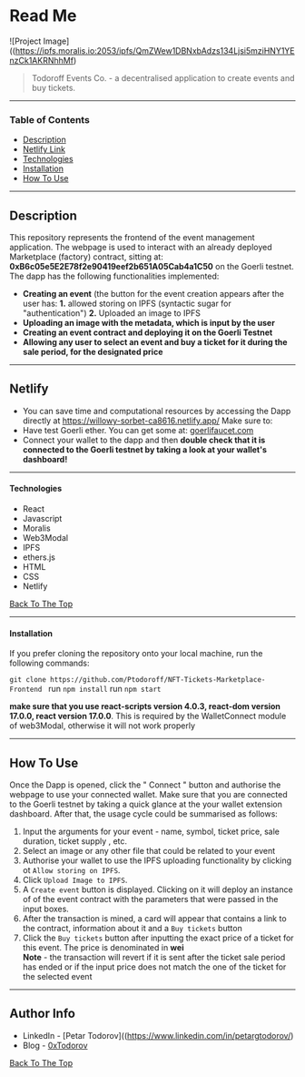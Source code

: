 # Read Me

![Project Image]((https://ipfs.moralis.io:2053/ipfs/QmZWew1DBNxbAdzs134Ljsi5mziHNY1YEnzCk1AKRNhhMf)

> Todoroff Events Co. - a decentralised application to create events and buy tickets.

---

### Table of Contents

- [Description](#description)
- [Netlify Link](#Netlify)
- [Technologies](#technologies)
- [Installation](#installation)
- [How To Use](#how-to-use)

---

## Description

This repository represents the frontend of the event management application. The webpage is used to interact with an already deployed Marketplace (factory) contract, sitting at: **0xB6c05e5E2E78f2e90419eef2b651A05Cab4a1C50** on the Goerli testnet. The dapp has the following functionalities implemented:

- **Creating an event** (the button for the event creation appears after the user has: **1.** allowed storing on IPFS (syntactic sugar for "authentication") **2.** Uploaded an image to IPFS
- **Uploading an image with the metadata, which is input by the user**
- **Creating an event contract and deploying it on the Goerli Testnet**
- **Allowing any user to select an event and buy a ticket for it during the sale period, for the designated price**

---

## Netlify

- You can save time and computational resources by accessing the Dapp directly at https://willowy-sorbet-ca8616.netlify.app/ Make sure to:
- Have test Goerli ether. You can get some at: [goerlifaucet.com](https://goerlifaucet.com/)
- Connect your wallet to the dapp and then **double check that it is connected to the Goerli testnet by taking a look at your wallet's dashboard!**

---

#### Technologies

- React
- Javascript
- Moralis
- Web3Modal
- IPFS
- ethers.js
- HTML
- CSS
- Netlify

[Back To The Top](#read-me)

---

#### Installation

If you prefer cloning the repository onto your local machine, run the following commands:

`git clone https://github.com/Ptodoroff/NFT-Tickets-Marketplace-Frontend `
run `npm install`
run `npm start`

**make sure that you use react-scripts version 4.0.3, react-dom version 17.0.0, react version 17.0.0**. This is required by the WalletConnect module of web3Modal, otherwise it will not work properly

---

## How To Use

Once the Dapp is opened, click the " Connect " button and authorise the webpage to use your connected wallet. Make sure that you are connected to the Goerli testnet by taking a quick glance at the your wallet extension dashboard. After that, the usage cycle could be summarised as follows:

1. Input the arguments for your event - name, symbol, ticket price, sale duration, ticket supply , etc.
2. Select an image or any other file that could be related to your event
3. Authorise your wallet to use the IPFS uploading functionality by clicking ot `Allow storing on IPFS`.
4. Click `Upload Image to IPFS`.
5. A `Create event` button is displayed. Clicking on it will deploy an instance of of the event contract with the parameters that were passed in the input boxes.
6. After the transaction is mined, a card will appear that contains a link to the contract, information about it and a `Buy tickets` button
7. Click the `Buy tickets` button after inputting the exact price of a ticket for this event. The price is denominated in **wei**  
   **Note** - the transaction will revert if it is sent after the ticket sale period has ended or if the input price does not match the one of the ticket for the selected event

---

## Author Info

- LinkedIn - [Petar Todorov]((https://www.linkedin.com/in/petargtodorov/)
- Blog - [0xTodorov](https://0xtodorov.hashnode.dev/)

[Back To The Top](#read-me-template)
